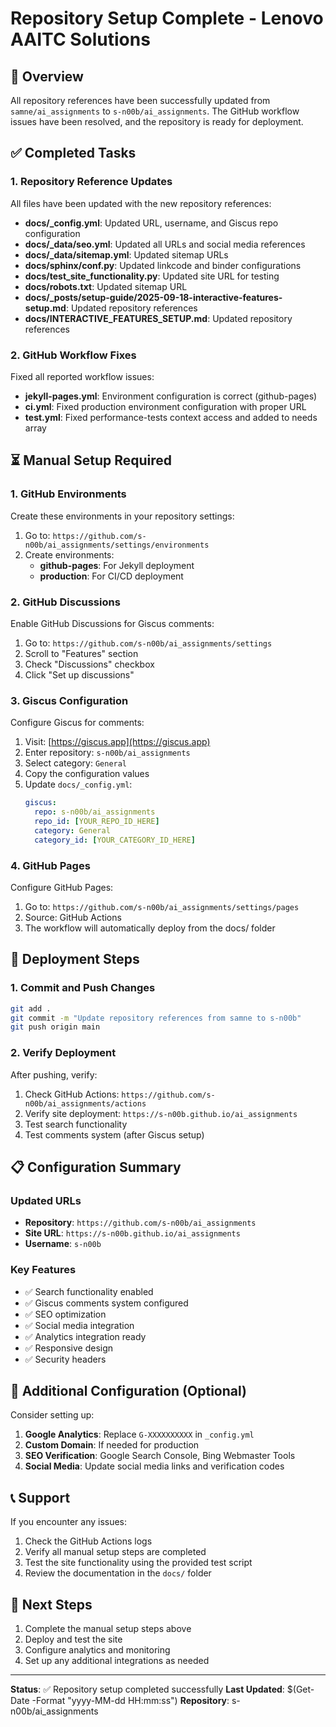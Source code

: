 # Repository Setup Complete - Lenovo AAITC Solutions

## 🎉 Overview

All repository references have been successfully updated from `samne/ai_assignments` to `s-n00b/ai_assignments`. The GitHub workflow issues have been resolved, and the repository is ready for deployment.

## ✅ Completed Tasks

### 1. Repository Reference Updates

All files have been updated with the new repository references:

- **docs/\_config.yml**: Updated URL, username, and Giscus repo configuration
- **docs/\_data/seo.yml**: Updated all URLs and social media references
- **docs/\_data/sitemap.yml**: Updated sitemap URLs
- **docs/sphinx/conf.py**: Updated linkcode and binder configurations
- **docs/test_site_functionality.py**: Updated site URL for testing
- **docs/robots.txt**: Updated sitemap URL
- **docs/\_posts/setup-guide/2025-09-18-interactive-features-setup.md**: Updated repository references
- **docs/INTERACTIVE_FEATURES_SETUP.md**: Updated repository references

### 2. GitHub Workflow Fixes

Fixed all reported workflow issues:

- **jekyll-pages.yml**: Environment configuration is correct (github-pages)
- **ci.yml**: Fixed production environment configuration with proper URL
- **test.yml**: Fixed performance-tests context access and added to needs array

## ⏳ Manual Setup Required

### 1. GitHub Environments

Create these environments in your repository settings:

1. Go to: `https://github.com/s-n00b/ai_assignments/settings/environments`
2. Create environments:
   - **github-pages**: For Jekyll deployment
   - **production**: For CI/CD deployment

### 2. GitHub Discussions

Enable GitHub Discussions for Giscus comments:

1. Go to: `https://github.com/s-n00b/ai_assignments/settings`
2. Scroll to "Features" section
3. Check "Discussions" checkbox
4. Click "Set up discussions"

### 3. Giscus Configuration

Configure Giscus for comments:

1. Visit: [https://giscus.app](https://giscus.app)
2. Enter repository: `s-n00b/ai_assignments`
3. Select category: `General`
4. Copy the configuration values
5. Update `docs/_config.yml`:
   ```yaml
   giscus:
     repo: s-n00b/ai_assignments
     repo_id: [YOUR_REPO_ID_HERE]
     category: General
     category_id: [YOUR_CATEGORY_ID_HERE]
   ```

### 4. GitHub Pages

Configure GitHub Pages:

1. Go to: `https://github.com/s-n00b/ai_assignments/settings/pages`
2. Source: GitHub Actions
3. The workflow will automatically deploy from the docs/ folder

## 🚀 Deployment Steps

### 1. Commit and Push Changes

```bash
git add .
git commit -m "Update repository references from samne to s-n00b"
git push origin main
```

### 2. Verify Deployment

After pushing, verify:

1. Check GitHub Actions: `https://github.com/s-n00b/ai_assignments/actions`
2. Verify site deployment: `https://s-n00b.github.io/ai_assignments`
3. Test search functionality
4. Test comments system (after Giscus setup)

## 📋 Configuration Summary

### Updated URLs

- **Repository**: `https://github.com/s-n00b/ai_assignments`
- **Site URL**: `https://s-n00b.github.io/ai_assignments`
- **Username**: `s-n00b`

### Key Features

- ✅ Search functionality enabled
- ✅ Giscus comments system configured
- ✅ SEO optimization
- ✅ Social media integration
- ✅ Analytics integration ready
- ✅ Responsive design
- ✅ Security headers

## 🔧 Additional Configuration (Optional)

Consider setting up:

1. **Google Analytics**: Replace `G-XXXXXXXXXX` in `_config.yml`
2. **Custom Domain**: If needed for production
3. **SEO Verification**: Google Search Console, Bing Webmaster Tools
4. **Social Media**: Update social media links and verification codes

## 📞 Support

If you encounter any issues:

1. Check the GitHub Actions logs
2. Verify all manual setup steps are completed
3. Test the site functionality using the provided test script
4. Review the documentation in the `docs/` folder

## 🎯 Next Steps

1. Complete the manual setup steps above
2. Deploy and test the site
3. Configure analytics and monitoring
4. Set up any additional integrations as needed

---

**Status**: ✅ Repository setup completed successfully
**Last Updated**: $(Get-Date -Format "yyyy-MM-dd HH:mm:ss")
**Repository**: s-n00b/ai_assignments

